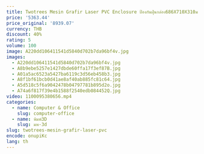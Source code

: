 ```yaml
---
title: Twotrees Mesin Grafir Laser PVC Enclosure ป้องกันฝุ่นกล่อง686X710X310มม.ควันไอเสียดูดที่มีประสิทธิภาพพัดลม
price: '5363.44'
price_original: '8939.07'
currency: THB
discount: 40%
rating: 5
volume: 100
image: A220dd106411541d5840d702b7da96bf4v.jpg
images:
  - A220dd106411541d5840d702b7da96bf4v.jpg
  - A8b9ebe5257e1427dbde60ffa17f3ef87B.jpg
  - A01a5ac6523a5427ba6119c3d56eb458b3.jpg
  - A8f1bf61bcb0d41ae8af40ab885fc81c64.jpg
  - A5d518c5f6a9042478b04797781b895d2o.jpg
  - A74a6f817f39e4b1588f2540edb084452Q.jpg
video: 1100095380656.mp4
categories:
  - name: Computer & Office
    slug: computer-office
  - name: พิมพ์3D
    slug: มพ-3d
slug: twotrees-mesin-grafir-laser-pvc
encode: onupiKc
lang: th
---
```

  